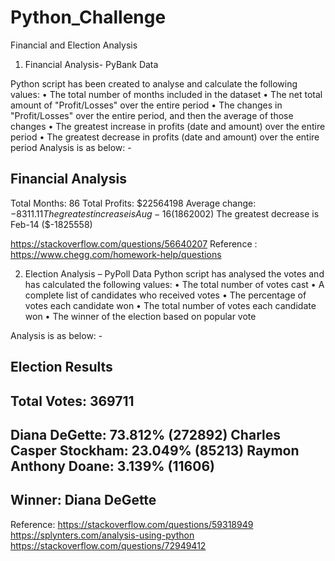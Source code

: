 # Python_Challenge
Financial and Election Analysis

1.	Financial Analysis- PyBank Data

Python script has been created to analyse and calculate the following values:
•	The total number of months included in the dataset
•	The net total amount of "Profit/Losses" over the entire period
•	The changes in "Profit/Losses" over the entire period, and then the average of those changes
•	The greatest increase in profits (date and amount) over the entire period
•	The greatest decrease in profits (date and amount) over the entire period
Analysis is as below: -

Financial Analysis
------------------------
Total Months: 86
Total Profits: $22564198
Average change:  $-8311.11
The greatest increase is Aug-16 ($1862002)
The greatest decrease is Feb-14 ($-1825558)

https://stackoverflow.com/questions/56640207
Reference : https://www.chegg.com/homework-help/questions


2.	Election Analysis – PyPoll Data
Python script has analysed the votes and has calculated the following values:
•	The total number of votes cast
•	A complete list of candidates who received votes
•	The percentage of votes each candidate won
•	The total number of votes each candidate won
•	The winner of the election based on popular vote

Analysis is as below: -

Election Results
----------------------
Total Votes: 369711
---------------------
Diana DeGette: 73.812% (272892)
Charles Casper Stockham: 23.049% (85213)
Raymon Anthony Doane:  3.139% (11606)
--------------------
Winner: Diana DeGette
----------------------

Reference: https://stackoverflow.com/questions/59318949
https://splynters.com/analysis-using-python
https://stackoverflow.com/questions/72949412
